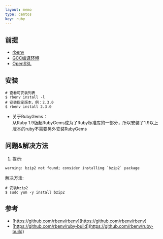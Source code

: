 ```yaml
---
layout: memo
type: centos
key: ruby
---
```


## 前提
- [rbenv](/memo/centos/rbenv)
- [GCC编译环境](/memo/centos/gcc)
- [OpenSSL](/memo/centos/openssl)

## 安装
```shell
# 查看可安装列表
$ rbenv install -l
# 安装指定版本，例：2.3.0
$ rbenv install 2.3.0
```
- 关于RubyGems：<br/>
从Ruby 1.9版起RubyGems成为了Ruby标准库的一部分，所以安装了1.9以上版本的ruby不需要另外安装RubyGems

## 问题&解决方法
1. 提示:
```shell
warning: bzip2 not found; consider installing `bzip2` package
```
解决方法:
```shell
# 安装bzip2
$ sudo yum -y install bzip2
```

## 参考
- [https://github.com/rbenv/rbenv](https://github.com/rbenv/rbenv)
- [https://github.com/rbenv/ruby-build](https://github.com/rbenv/ruby-build)
